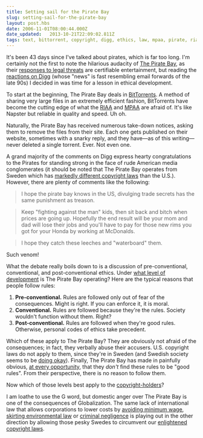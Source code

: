 ```yaml
---
title: Setting sail for the Pirate Bay
slug: setting-sail-for-the-pirate-bay
layout: post.hbs
date: 2006-11-01T08:00:44.000Z
date_updated:   2013-10-21T22:09:02.811Z
tags: text, bittorrent, copyright, digg, ethics, law, mpaa, pirate, riaa
---
```


It's been 43 days since I've talked about pirates, which is far too long. I'm certainly not the first to note the hilarious audacity of <a href="http://thepiratebay.org/" title="ThePirateBay.org">The Pirate Bay</a>, as their <a href="http://thepiratebay.org/legal" title="Legal threats?">responses to legal threats</a> are certifiable entertainment, but reading the <a href="http://digg.com/apple/Apple_Letter_to_Pirate_bay_and_the_reply" title="'Apple Letter to Pirate Bay and the reply' on Digg">reactions on Digg</a> (whose "news" is fast resembling email forwards of the late 90s) I decided in was time for a lesson in ethical development.<!--more-->

To start at the beginning, The Pirate Bay deals in <a href="http://en.wikipedia.org/wiki/Bit_torrent" title="BitTorrent on Wikipedia">BitTorrents</a>. A method of sharing very large files in an extremely efficient fashion, BitTorrents have become the cutting edge of what the <a href="http://www.riaa.com/default.asp" title="RIAA.com">RIAA</a> and <a href="http://www.mpaa.org/" title="MPAA.org">MPAA</a> are afraid of. It's like Napster but reliable in quality and speed. Uh oh.

Naturally, the Pirate Bay has received numerous take-down notices, asking them to remove the files from their site. Each one gets published on their website, sometimes with a snarky reply, and they have&mdash;as of this writing&mdash;never deleted a single torrent. Ever. Not even one.

A grand majority of the comments on Digg express hearty congratulations to the Pirates for standing strong in the face of rude American media conglomerates (it should be noted that The Pirate Bay operates from Sweden which has <a href="http://www.wired.com/news/technology/0,70358-0.html" title="'Pirate Bay: Here to stay' on Wired">markedly different copyright laws</a> than the U.S.). However, there are plenty of comments like the following:
<blockquote>I hope the pirate bay knows in the US, divulging trade secrets has the same punishment as treason.</blockquote>
<blockquote>Keep "fighting against the man" kids, then sit back and bitch when prices are going up. Hopefully the end result will be your mom and dad will lose their jobs and you'll have to pay for those new rims you got for your Honda by working at McDonalds.</blockquote>
<blockquote>I hope they catch these leeches and "waterboard" them.</blockquote>

Such venom!

What the debate really boils down to is a discussion of pre-conventional, conventional, and post-conventional ethics. Under <a href="http://caae.phil.cmu.edu/Cavalier/80130/part2/Kohl_Gilligan.html" title="My old college philosophy professor has a handy guide">what level of development</a> is The Pirate Bay operating? Here are the typical reasons that people follow rules:
<ol>
<li><strong>Pre-conventional.</strong> Rules are followed only out of fear of the consequences. Might is right. If you can enforce it, it is moral.</li>
<li><strong>Conventional.</strong> Rules are followed because they're the rules. Society wouldn't function without them. Right?</li>
<li><strong>Post-conventional.</strong> Rules are followed when they're good rules. Otherwise, personal codes of ethics take precedent.</li>
</ol>

Which of these apply to The Pirate Bay? They are obviously not afraid of the consequences; in fact, they verbally abuse their accusers. U.S. copyright laws do not apply to them, since they're in Sweden (and Swedish society seems to be <a href="http://www.thelocal.se/5365/20061031/" title="'Sweden's kids bask in wealth' on The Local">doing okay</a>). Finally, The Pirate Bay has made in painfully obvious, <a href="http://www.piratbyran.org/" title="Piratbyrån, an anti-copyright advocacy group">at every opportunity</a>, that they <em>don't</em> find these rules to be "good rules". From their perspective, there is no reason to follow them.

Now which of those levels best apply to the <a href="http://www.undergroundfiles.com/ur.html" title="UR vs. Sony/BMG">copyright-holders</a>?

I am loathe to use the G word, but domestic anger over The Pirate Bay is one of the consequences of Globalization. The same lack of international law that allows corporations to lower costs by <a href="http://www.coopamerica.org/programs/sweatshops/scorecard.cfm" title="Co-op America's Sweatshop Scorecard">avoiding minimum wage</a>, <a href="http://www.commondreams.org/headlines03/0901-02.htm" title="'Controversy for U.S. Firms' Energy Plants in Mexico' on Common Dream">skirting environmental law</a> or <a href="http://www.bhopal.org/whathappened.html" title="What happened in Bhopal?">criminal negligence</a> is playing out in the other direction by allowing those pesky Swedes to circumvent our <a href="http://en.wikipedia.org/wiki/Sonny_Bono_Copyright_Term_Extension_Act" title="Sonny Bono Copyright Term Extension Act on Wikipedia">enlightened copyright laws</a>.

